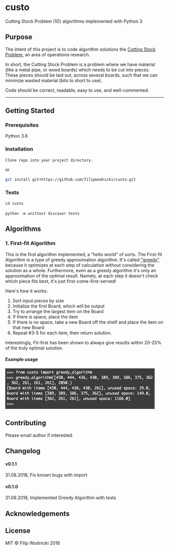 # custo
Cutting Stock Problem (1D) algorithms implemented with Python 3

## Purpose
The intent of this project is to code algorithm solutions the [Cutting Stock Problem](https://en.wikipedia.org/wiki/Cutting_stock_problem), an area of operations research.  

In short, the Cutting Stock Problem is a problem where we have material (like a metal pipe, or wood boards) which needs to be cut into pieces. These pieces should be laid out, across several boards, such that we can minimize wasted material (bits to short to use).

Code should be correct, readable, easy to use, and well-commented.  
  
---
## Getting Started
### Prerequisites
Python 3.6
### Installation
```
Clone repo into your project directory.
```
or  
```bash
git install git+https://github.com/filipwodnicki/custo.git
```
### Tests
```
cd custo    
  
python -m unittest discover tests
```

## Algorithms

### 1. First-fit Algorithm
This is the first algorithm implemented, a "hello world" of sorts. The First-fit Algorithm is a type of greedy approximation algorithm. It's called ["greedy"](https://en.wikipedia.org/wiki/Greedy_algorithm) because it optimizes at each step of calculation without considering the solution as a whole. Furthermore, even as a greedy algorithm it's only an approximation of the optimal result. Namely, at each step it doesn't check which piece fits best, it's just first-come-first-served!

Here's how it works:  

1. Sort input pieces by size  
2. Initialize the first Board, which will be output  
3. Try to arrange the largest item on the Board  
4. If there is space, place the item   
5. If there is no space, take a new Board off the shelf and place the item on that new Board  
6. Repeat #3-5 for each item, then return solution.   

Interestingly, Fit-first has been shown to always give results within 20-25% of the truly optimal solution.
  
#### Example usage
  
![Greedy Algorithm Example](example_greedy.png)  


## Contributing
Please email author if interested.

## Changelog

#### v0.1.1
31.08.2018, Fix known bugs with import

#### v0.1.0
31.08.2018, Implemented Greedy Algorithm with tests  

## Acknowledgements

## License
MIT © Filip Wodnicki 2018